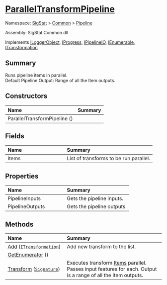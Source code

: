# [ParallelTransformPipeline](./ParallelTransformPipeline.md)

Namespace: [SigStat]() > [Common](./../README.md) > [Pipeline](./README.md)

Assembly: SigStat.Common.dll

Implements [ILoggerObject](./../ILoggerObject.md), [IProgress](./../Helpers/IProgress.md), [IPipelineIO](./IPipelineIO.md), [IEnumerable](https://docs.microsoft.com/en-us/dotnet/api/System.Collections.IEnumerable), [ITransformation](./../ITransformation.md)

## Summary
Runs pipeline items in parallel.  <br>Default Pipeline Output: Range of all the Item outputs.

## Constructors

| <span>Name&nbsp;&nbsp;&nbsp;&nbsp;&nbsp;&nbsp;&nbsp;&nbsp;&nbsp;&nbsp;&nbsp;&nbsp;&nbsp;&nbsp;&nbsp;&nbsp;&nbsp;&nbsp;&nbsp;&nbsp;&nbsp;&nbsp;&nbsp;&nbsp;&nbsp;&nbsp;&nbsp;&nbsp;&nbsp;&nbsp;</span> | Summary | 
| :--- | :--- | 
| ParallelTransformPipeline () |  | 


## Fields

| <span>Name&nbsp;&nbsp;&nbsp;&nbsp;&nbsp;&nbsp;&nbsp;&nbsp;&nbsp;&nbsp;&nbsp;&nbsp;&nbsp;&nbsp;&nbsp;&nbsp;&nbsp;&nbsp;&nbsp;&nbsp;&nbsp;&nbsp;&nbsp;&nbsp;&nbsp;&nbsp;&nbsp;&nbsp;&nbsp;&nbsp;</span> | Summary | 
| :--- | :--- | 
| Items | List of transforms to be run parallel. | 


## Properties

| <span>Name&nbsp;&nbsp;&nbsp;&nbsp;&nbsp;&nbsp;&nbsp;&nbsp;&nbsp;&nbsp;&nbsp;&nbsp;&nbsp;&nbsp;&nbsp;&nbsp;&nbsp;&nbsp;&nbsp;&nbsp;&nbsp;&nbsp;&nbsp;&nbsp;&nbsp;&nbsp;&nbsp;&nbsp;&nbsp;&nbsp;</span> | Summary | 
| :--- | :--- | 
| PipelineInputs | Gets the pipeline inputs. | 
| PipelineOutputs | Gets the pipeline outputs. | 


## Methods

| <span>Name&nbsp;&nbsp;&nbsp;&nbsp;&nbsp;&nbsp;&nbsp;&nbsp;&nbsp;&nbsp;&nbsp;&nbsp;&nbsp;&nbsp;&nbsp;&nbsp;&nbsp;&nbsp;&nbsp;&nbsp;&nbsp;&nbsp;&nbsp;&nbsp;&nbsp;&nbsp;&nbsp;&nbsp;&nbsp;&nbsp;</span> | Summary | 
| :--- | :--- | 
| [Add](./Methods/ParallelTransformPipeline--Add.md) ([`ITransformation`](./../ITransformation.md)) | Add new transform to the list. | 
| [GetEnumerator](./Methods/ParallelTransformPipeline--GetEnumerator.md) () |  | 
| [Transform](./Methods/ParallelTransformPipeline--Transform.md) ([`Signature`](./../Signature.md)) | Executes transform [Items](https://github.com/sigstat/sigstat/blob/develop/docs/md/SigStat/Common/Pipeline/ParallelTransformPipeline.md) parallel.  Passes input features for each.  Output is a range of all the Item outputs. | 


